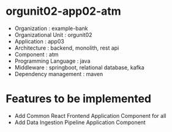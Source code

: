# orgunit02-app02-atm
- Organization : example-bank
- Organizational Unit : orgunit02
- Application : app03
- Architecture : backend, monolith, rest api
- Component : atm
- Programming Language : java
- Middleware : springboot, relational database, kafka
- Dependency management : maven

# Features to be implemented
- Add Common React Frontend Application Component for all
- Add Data Ingestion Pipeline Application Component